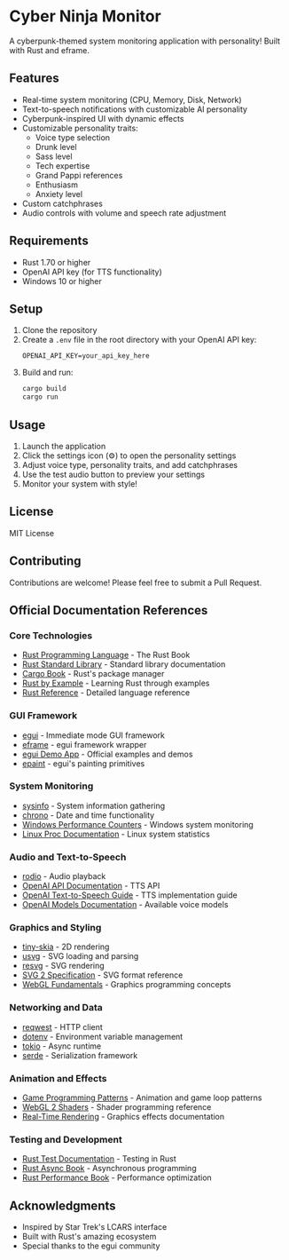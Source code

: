 # Cyber Ninja Monitor

A cyberpunk-themed system monitoring application with personality! Built with Rust and eframe.

## Features

- Real-time system monitoring (CPU, Memory, Disk, Network)
- Text-to-speech notifications with customizable AI personality
- Cyberpunk-inspired UI with dynamic effects
- Customizable personality traits:
  - Voice type selection
  - Drunk level
  - Sass level
  - Tech expertise
  - Grand Pappi references
  - Enthusiasm
  - Anxiety level
- Custom catchphrases
- Audio controls with volume and speech rate adjustment

## Requirements

- Rust 1.70 or higher
- OpenAI API key (for TTS functionality)
- Windows 10 or higher

## Setup

1. Clone the repository
2. Create a `.env` file in the root directory with your OpenAI API key:
   ```
   OPENAI_API_KEY=your_api_key_here
   ```
3. Build and run:
   ```bash
   cargo build
   cargo run
   ```

## Usage

1. Launch the application
2. Click the settings icon (⚙) to open the personality settings
3. Adjust voice type, personality traits, and add catchphrases
4. Use the test audio button to preview your settings
5. Monitor your system with style!

## License

MIT License

## Contributing

Contributions are welcome! Please feel free to submit a Pull Request.

## Official Documentation References

### Core Technologies
- [Rust Programming Language](https://doc.rust-lang.org/book/) - The Rust Book
- [Rust Standard Library](https://doc.rust-lang.org/std/) - Standard library documentation
- [Cargo Book](https://doc.rust-lang.org/cargo/) - Rust's package manager
- [Rust by Example](https://doc.rust-lang.org/rust-by-example/) - Learning Rust through examples
- [Rust Reference](https://doc.rust-lang.org/reference/) - Detailed language reference

### GUI Framework
- [egui](https://docs.rs/egui/) - Immediate mode GUI framework
- [eframe](https://docs.rs/eframe/) - egui framework wrapper
- [egui Demo App](https://www.egui.rs/#demo) - Official examples and demos
- [epaint](https://docs.rs/epaint/) - egui's painting primitives

### System Monitoring
- [sysinfo](https://docs.rs/sysinfo/) - System information gathering
- [chrono](https://docs.rs/chrono/) - Date and time functionality
- [Windows Performance Counters](https://learn.microsoft.com/en-us/windows/win32/perfctrs/performance-counters-portal) - Windows system monitoring
- [Linux Proc Documentation](https://www.kernel.org/doc/html/latest/filesystems/proc.html) - Linux system statistics

### Audio and Text-to-Speech
- [rodio](https://docs.rs/rodio/) - Audio playback
- [OpenAI API Documentation](https://platform.openai.com/docs/api-reference/audio) - TTS API
- [OpenAI Text-to-Speech Guide](https://platform.openai.com/docs/guides/text-to-speech) - TTS implementation guide
- [OpenAI Models Documentation](https://platform.openai.com/docs/models) - Available voice models

### Graphics and Styling
- [tiny-skia](https://docs.rs/tiny-skia/) - 2D rendering
- [usvg](https://docs.rs/usvg/) - SVG loading and parsing
- [resvg](https://docs.rs/resvg/) - SVG rendering
- [SVG 2 Specification](https://www.w3.org/TR/SVG2/) - SVG format reference
- [WebGL Fundamentals](https://webglfundamentals.org/) - Graphics programming concepts

### Networking and Data
- [reqwest](https://docs.rs/reqwest/) - HTTP client
- [dotenv](https://docs.rs/dotenv/) - Environment variable management
- [tokio](https://docs.rs/tokio/) - Async runtime
- [serde](https://docs.rs/serde/) - Serialization framework

### Animation and Effects
- [Game Programming Patterns](https://gameprogrammingpatterns.com/) - Animation and game loop patterns
- [WebGL 2 Shaders](https://www.khronos.org/opengl/wiki/Core_Language_(GLSL)) - Shader programming reference
- [Real-Time Rendering](https://www.realtimerendering.com/) - Graphics effects documentation

### Testing and Development
- [Rust Test Documentation](https://doc.rust-lang.org/book/ch11-00-testing.html) - Testing in Rust
- [Rust Async Book](https://rust-lang.github.io/async-book/) - Asynchronous programming
- [Rust Performance Book](https://nnethercote.github.io/perf-book/) - Performance optimization

## Acknowledgments

- Inspired by Star Trek's LCARS interface
- Built with Rust's amazing ecosystem
- Special thanks to the egui community 